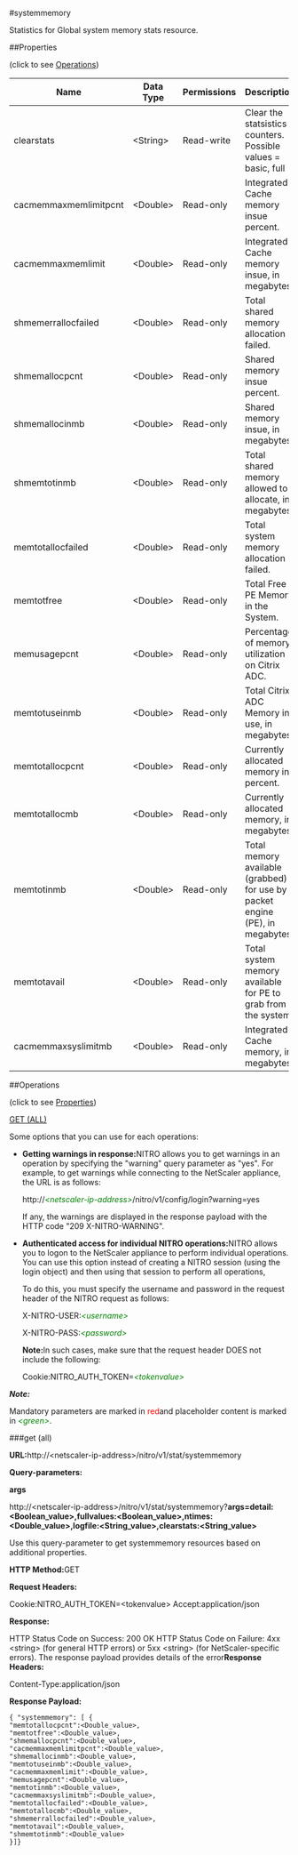 #systemmemory

Statistics for Global system memory stats resource.


##Properties 
<span>(click to see [Operations](#opera))</span>


<table><thead><tr><th>Name</th><th>Data Type</th><th>Permissions</th><th>Description</th></tr></thead><tbody><tr><td>clearstats</td><td>&lt;String></td><td>Read-write</td><td>Clear the statsistics / counters.<br>Possible values = basic, full</td></tr><tr><td>cacmemmaxmemlimitpcnt</td><td>&lt;Double></td><td>Read-only</td><td>Integrated Cache memory insue percent.</td></tr><tr><td>cacmemmaxmemlimit</td><td>&lt;Double></td><td>Read-only</td><td>Integrated Cache memory insue, in megabytes.</td></tr><tr><td>shmemerrallocfailed</td><td>&lt;Double></td><td>Read-only</td><td>Total shared memory allocation failed.</td></tr><tr><td>shmemallocpcnt</td><td>&lt;Double></td><td>Read-only</td><td>Shared memory insue percent.</td></tr><tr><td>shmemallocinmb</td><td>&lt;Double></td><td>Read-only</td><td>Shared memory insue, in megabytes.</td></tr><tr><td>shmemtotinmb</td><td>&lt;Double></td><td>Read-only</td><td>Total shared memory allowed to allocate, in megabytes.</td></tr><tr><td>memtotallocfailed</td><td>&lt;Double></td><td>Read-only</td><td>Total system memory allocation failed.</td></tr><tr><td>memtotfree</td><td>&lt;Double></td><td>Read-only</td><td>Total Free PE Memory in the System.</td></tr><tr><td>memusagepcnt</td><td>&lt;Double></td><td>Read-only</td><td>Percentage of memory utilization on Citrix ADC.</td></tr><tr><td>memtotuseinmb</td><td>&lt;Double></td><td>Read-only</td><td>Total Citrix ADC Memory in use, in megabytes.</td></tr><tr><td>memtotallocpcnt</td><td>&lt;Double></td><td>Read-only</td><td>Currently allocated memory in percent.</td></tr><tr><td>memtotallocmb</td><td>&lt;Double></td><td>Read-only</td><td>Currently allocated memory, in megabytes.</td></tr><tr><td>memtotinmb</td><td>&lt;Double></td><td>Read-only</td><td>Total memory available (grabbed) for use by packet engine (PE), in megabytes.</td></tr><tr><td>memtotavail</td><td>&lt;Double></td><td>Read-only</td><td>Total system memory available for PE to grab from the system.</td></tr><tr><td>cacmemmaxsyslimitmb</td><td>&lt;Double></td><td>Read-only</td><td>Integrated Cache memory, in megabytes.</td></tr></tbody></table>
##Operations 
<span>(click to see [Properties](#prope))</span>


[GET (ALL)](#ge)


Some options that you can use for each operations:
<ul><li><p><b>Getting warnings in response:</b>NITRO allows you to get warnings in an operation by specifying the "warning" query parameter as "yes". For example, to get warnings while connecting to the NetScaler appliance, the URL is as follows:</p><p>http://<span style="color:green;font-style:italic;">&lt;netscaler-ip-address&gt;</span>/nitro/v1/config/login?warning=yes</p><p>If any, the warnings are displayed in the response payload with the HTTP code "209 X-NITRO-WARNING".</p></li><li><p><b>Authenticated access for individual NITRO operations:</b>NITRO allows you to logon to the NetScaler appliance to perform individual operations. You can use this option instead of creating a NITRO session (using the login object) and then using that session to perform all operations,</p><p>To do this, you must specify the username and password in the request header of the NITRO request as follows:</p><p>X-NITRO-USER:<span style="color:green;font-style:italic;">&lt;username&gt;</span></p><p>X-NITRO-PASS:<span style="color:green;font-style:italic;">&lt;password&gt;</span></p><p><b>Note:</b>In such cases, make sure that the request header DOES not include the following:</p><p>Cookie:NITRO_AUTH_TOKEN=<span style="color:green;font-style:italic;">&lt;tokenvalue&gt;</span></p></li></ul>



***Note:*** 
Mandatory parameters are marked in <span style="color:#FF0000;">red</span>and placeholder content is marked in <span style="color:green;font-style:italic">&lt;green&gt;</span>.

###get (all)



<b>URL:</b>http://&lt;netscaler-ip-address&gt;/nitro/v1/stat/systemmemory
<b>Query-parameters:</b>
<b>args</b>
http://&lt;netscaler-ip-address&gt;/nitro/v1/stat/systemmemory?<b>args=detail:&lt;Boolean_value&gt;,fullvalues:&lt;Boolean_value&gt;,ntimes:&lt;Double_value&gt;,logfile:&lt;String_value&gt;,clearstats:&lt;String_value&gt;</b>
Use this query-parameter to get systemmemory resources based on additional properties.



<b>HTTP Method:</b>GET
<b>Request Headers:</b>

Cookie:NITRO_AUTH_TOKEN=&lt;tokenvalue&gt;Accept:application/json

<b>Response:</b>
HTTP Status Code on Success: 200 OKHTTP Status Code on Failure: 4xx &lt;string&gt; (for general HTTP errors) or 5xx &lt;string&gt; (for NetScaler-specific errors). The response payload provides details of the error<b>Response Headers:</b>

Content-Type:application/json

<b>Response Payload: </b>```{ "systemmemory": [ {"memtotallocpcnt":<Double_value>,"memtotfree":<Double_value>,"shmemallocpcnt":<Double_value>,"cacmemmaxmemlimitpcnt":<Double_value>,"shmemallocinmb":<Double_value>,"memtotuseinmb":<Double_value>,"cacmemmaxmemlimit":<Double_value>,"memusagepcnt":<Double_value>,"memtotinmb":<Double_value>,"cacmemmaxsyslimitmb":<Double_value>,"memtotallocfailed":<Double_value>,"memtotallocmb":<Double_value>,"shmemerrallocfailed":<Double_value>,"memtotavail":<Double_value>,"shmemtotinmb":<Double_value>}]}```



